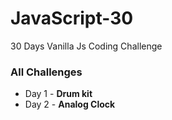 # JavaScript-30

30 Days Vanilla Js Coding Challenge

### All Challenges
 - Day 1 - **Drum kit**
 - Day 2 - **Analog Clock**